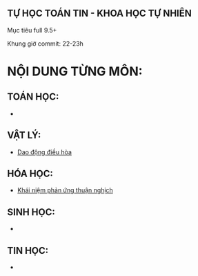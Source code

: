 ## TỰ HỌC TOÁN TIN - KHOA HỌC TỰ NHIÊN
Mục tiêu full 9.5+

Khung giờ commit: 22-23h
# NỘI DUNG TỪNG MÔN:
## TOÁN HỌC:
*
## VẬT LÝ:
* [Dao động điều hòa](./Physics/1/Dao%20động%20điều%20hòa)
## HÓA HỌC:
* [Khái niệm phản ứng thuận nghịch](./Chemistry/1/Khái%20niệm%20phản%20ứng%20thuận%20nghịch)
## SINH HỌC:
*
## TIN HỌC:
*
